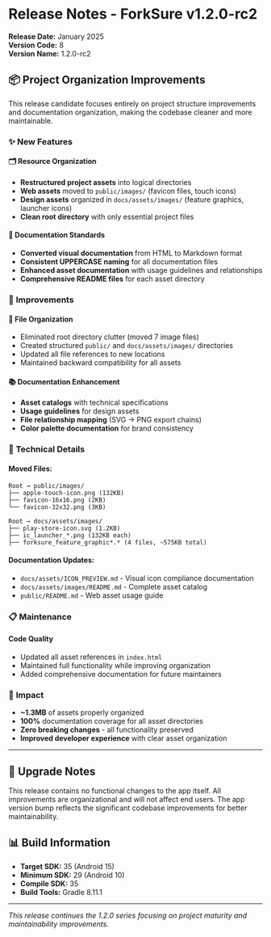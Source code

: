 # Release Notes - ForkSure v1.2.0-rc2

**Release Date:** January 2025  
**Version Code:** 8  
**Version Name:** 1.2.0-rc2

## 📦 Project Organization Improvements

This release candidate focuses entirely on project structure improvements and documentation organization, making the codebase cleaner and more maintainable.

### ✨ New Features

#### 🗂️ **Resource Organization**
- **Restructured project assets** into logical directories
- **Web assets** moved to `public/images/` (favicon files, touch icons)
- **Design assets** organized in `docs/assets/images/` (feature graphics, launcher icons)
- **Clean root directory** with only essential project files

#### 📖 **Documentation Standards**
- **Converted visual documentation** from HTML to Markdown format
- **Consistent UPPERCASE naming** for all documentation files
- **Enhanced asset documentation** with usage guidelines and relationships
- **Comprehensive README files** for each asset directory

### 🔧 **Improvements**

#### 📁 **File Organization**
- Eliminated root directory clutter (moved 7 image files)
- Created structured `public/` and `docs/assets/images/` directories  
- Updated all file references to new locations
- Maintained backward compatibility for all assets

#### 📚 **Documentation Enhancement**
- **Asset catalogs** with technical specifications
- **Usage guidelines** for design assets
- **File relationship mapping** (SVG → PNG export chains)
- **Color palette documentation** for brand consistency

### 🚀 **Technical Details**

#### **Moved Files:**
```
Root → public/images/
├── apple-touch-icon.png (132KB)
├── favicon-16x16.png (2KB)
└── favicon-32x32.png (3KB)

Root → docs/assets/images/
├── play-store-icon.svg (1.2KB)
├── ic_launcher_*.png (132KB each)
├── forksure_feature_graphic*.* (4 files, ~575KB total)
```

#### **Documentation Updates:**
- `docs/assets/ICON_PREVIEW.md` - Visual icon compliance documentation
- `docs/assets/images/README.md` - Complete asset catalog
- `public/README.md` - Web asset usage guide

### 📋 **Maintenance**

#### **Code Quality**
- Updated all asset references in `index.html`
- Maintained full functionality while improving organization
- Added comprehensive documentation for future maintainers

### 🎯 **Impact**

- **~1.3MB** of assets properly organized
- **100%** documentation coverage for all asset directories
- **Zero breaking changes** - all functionality preserved
- **Improved developer experience** with clear asset organization

---

## 🔄 **Upgrade Notes**

This release contains no functional changes to the app itself. All improvements are organizational and will not affect end users. The app version bump reflects the significant codebase improvements for better maintainability.

## 📊 **Build Information**

- **Target SDK:** 35 (Android 15)
- **Minimum SDK:** 29 (Android 10)
- **Compile SDK:** 35
- **Build Tools:** Gradle 8.11.1

---

*This release continues the 1.2.0 series focusing on project maturity and maintainability improvements.* 